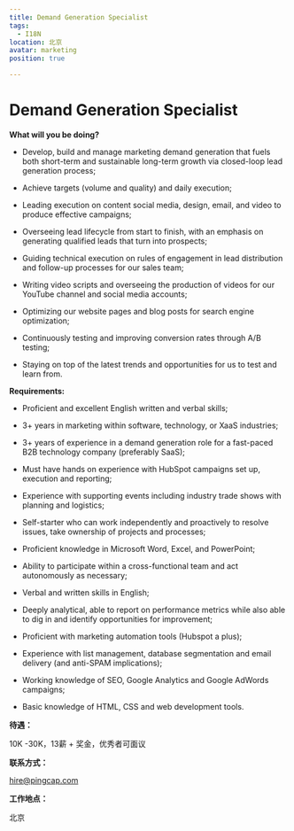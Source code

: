 ```yaml
---
title: Demand Generation Specialist
tags:
  - I18N
location: 北京
avatar: marketing
position: true

---
```


# Demand Generation Specialist

**What will you be doing?**

- Develop, build and manage marketing demand generation that fuels both short-term and sustainable long-term growth via closed-loop lead generation process;

- Achieve targets (volume and quality) and daily execution; 

- Leading execution on content social media, design, email, and video to produce effective campaigns;

- Overseeing lead lifecycle from start to finish, with an emphasis on generating qualified leads that turn into prospects;

- Guiding technical execution on rules of engagement in lead distribution and follow-up processes for our sales team;

- Writing video scripts and overseeing the production of videos for our YouTube channel and social media accounts;

- Optimizing our website pages and blog posts for search engine optimization;

- Continuously testing and improving conversion rates through A/B testing;

- Staying on top of the latest trends and opportunities for us to test and learn from.

**Requirements:**

- Proficient and excellent English written and verbal skills;

- 3+ years in marketing within software, technology, or XaaS industries;

- 3+ years of experience in a demand generation role for a fast-paced B2B technology company (preferably SaaS);

- Must have hands on experience with HubSpot campaigns set up, execution and reporting;

- Experience with supporting events including industry trade shows with planning and logistics;

- Self-starter who can work independently and proactively to resolve issues, take ownership of projects and processes;

- Proficient knowledge in Microsoft Word, Excel, and PowerPoint;

- Ability to participate within a cross-functional team and act autonomously as necessary;

- Verbal and written skills in English;

- Deeply analytical, able to report on performance metrics while also able to dig in and identify opportunities for improvement;

- Proficient with marketing automation tools (Hubspot a plus);

- Experience with list management, database segmentation and email delivery (and anti-SPAM implications);

- Working knowledge of SEO, Google Analytics and Google AdWords campaigns;

- Basic knowledge of HTML, CSS and web development tools.


**待遇：**

10K -30K，13薪 + 奖金，优秀者可面议

**联系方式：**

hire@pingcap.com

**工作地点：**

北京
